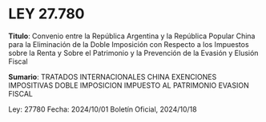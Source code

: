 <!--
document:
  metadata:
    uuid: 123456789-0abc-defg-g22-87000tcanyel
    document-content-type: legislacion
    timestamp: 1734706636345
    operation: ADD
    target-document-repository-id: infojus
    target-index-id: index
    target-document-indexing-id: legislacion
    document-recovery-strategy: abstract-legislacion
    friendly-url:
      subdomain: tratado
      description: 27780-nacional-convenio-entre-republica-argentina-republica-popular-china-para-eliminacion-doble-imposicion-respecto-impuestos-sobre-renta-sobre-patrimonio-prevencion-evasion-elusion-fiscal-lnt0007822-2024-10-01
  content:
    mecanografico: T0007822
    estado: Vigente, de alcance general
    tipo-norma:
      codigo: TRA
      texto: Tratado
    numero-norma: 27780
    fecha: 2024-10-01
    jurisdiccion:
      codigo: CAPITAL FEDERAL
      descripcion: Nacional
      capital: Capital Federal
      id-pais: 11
    standard-normativo: TRA C 027780 2024 10 01
    nombre-coloquial: LEY 27.780
    identificacion-coloquial:
      identificacion-coloquial:
      - LEY 27.780
      - BUENOS AIRES, 1 DE OCTUBRE DE 2024
    lugar-sancion: BUENOS AIRES
    titulo-norma: Convenio entre la República Argentina y la República Popular China para la Eliminación de la Doble Imposición con Respecto a los Impuestos sobre la Renta y Sobre el Patrimonio y la Prevención de la Evasión y Elusión Fiscal
    publicacion-codificada:
      publicacion-decodificada:
        organismo: Boletín Oficial
        fecha: 2024 10 18
    sancion: 'El Senado y Cámara de Diputados de la Nación Argentina reunidos en Congreso, etc. sancionan con fuerza de Ley:'
    anexos-ley:
      anexo-ley: A CONVENIOS
    analista: Rocca, Adriana
    responsable: Rocca, Adriana
    uid-alta: ABM
    uid-mod: ABM
    fecha-alta: 2024-12-20
    fecha-mod: 2024-12-20
    timestamp: 2024-12-20T11:50:17
    timestamp-alta: 2024-12-20T11:50:17
    timestamp-m: 2024-12-20T11:50:17
    sumario:
      sumario: '[[p]]TRATADOS INTERNACIONALES CHINA EXENCIONES IMPOSITIVAS DOBLE IMPOSICION IMPUESTO AL PATRIMONIO EVASION FISCAL[[/p]]'
    descriptores:
      descriptor:
      - elegido:
          termino: tratados internacionales
        preferido:
          termino: Derecho internacional/derecho internacional público/derecho de los tratados/tratados internacionales
        sinonimos:
          termino:
          - convenios internacionales
          - convenciones internacionales
      - elegido:
          termino: CHINA
        preferido:
          termino: CHINA
        sinonimos: 
      - elegido:
          termino: exenciones impositivas
        preferido:
          termino: Derecho tributario y aduanero/derecho tributario/beneficios tributarios/exenciones impositivas
        sinonimos:
          termino:
          - franquicias tributarias
          - exenciones tributarias
          - derecho fiscal
          - exención de pago del impuesto
          - beneficios impositivos
          - derecho público fiscal
          - beneficios arancelarios
          - exenciones de tasas
      - elegido:
          termino: doble imposición
        preferido:
          termino: Derecho tributario y aduanero/derecho tributario/facultades tributarias/doble imposición
        sinonimos:
          termino:
          - derecho fiscal
          - potestad tributaria
          - poder tributario
          - facultades impositivas
          - derecho público fiscal
      - elegido:
          termino: impuesto al patrimonio
        preferido:
          termino: Derecho tributario y aduanero/derecho tributario/tributos/impuestos/impuesto sobre el patrimonio neto
        sinonimos:
          termino:
          - gravámenes
          - derecho fiscal
          - derecho público fiscal
          - impuesto al patrimonio
      - elegido:
          termino: evasión fiscal
        preferido:
          termino: Derecho penal/régimen penal tributario/delitos tributarios/evasión fiscal
        sinonimos:
          termino:
          - ilícitos tributarios
          - régimen penal tributario y previsional
          - evasión impositiva
          - régimen penal tributario y de los recursos de la seguridad social
          - evasión tributaria
      suggest:
        termino:
        - ilícitos tributarios (delitos tributarios)
        - derecho público fiscal (derecho tributario)
        - Derecho internacional
        - evasión fiscal
        - beneficios tributarios
        - derecho de los tratados
        - beneficios arancelarios (beneficios tributarios)
        - Derecho tributario y aduanero
        - delitos tributarios
        - potestad tributaria (facultades tributarias)
        - exención de pago del impuesto (exenciones impositivas)
        - tributos
        - impuesto al patrimonio (impuesto sobre el patrimonio neto)
        - convenios internacionales (tratados internacionales)
        - CHINA
        - impuesto sobre el patrimonio neto
        - derecho tributario
        - Derecho penal
        - franquicias tributarias (exenciones impositivas)
        - derecho fiscal (derecho tributario)
        - facultades impositivas (facultades tributarias)
        - régimen penal tributario
        - doble imposición
        - régimen penal tributario y de los recursos de la seguridad social (régimen penal tributario)
        - gravámenes (tributos)
        - exenciones de tasas (exenciones impositivas)
        - convenciones internacionales (tratados internacionales)
        - exenciones impositivas
        - beneficios impositivos (beneficios tributarios)
        - régimen penal tributario y previsional (régimen penal tributario)
        - impuestos
        - evasión tributaria (evasión fiscal)
        - derecho internacional público
        - evasión impositiva (evasión fiscal)
        - exenciones tributarias (exenciones impositivas)
        - tratados internacionales
        - facultades tributarias
        - poder tributario (facultades tributarias)
    generalidades:
      observaciones-generales: '[[p]]CANTIDAD DE ARTICULOS QUE COMPONEN LA NORMA: 2.[[/p]][[p]]OBSERVACION: FECHA DE ENTRADA EN VIGOR DEL CONVENIO EL 26/11/2024 PUBLICADO EN EL BOLETIN OFICIAL DEL 19/12/2024 CONFORME LEY 24.080.[[/p]]'
    articulo:
    - numero-articulo: 1
      texto: '[[p]]Artículo 1º- Apruébase el CONVENIO ENTRE LA REPÚBLICA ARGENTINA Y LA REPÚBLICA POPULAR CHINA PARA LA ELIMINACIÓN DE LA DOBLE IMPOSICIÓN CON RESPECTO A LOS IMPUESTOS SOBRE LA RENTA Y SOBRE EL PATRIMONIO Y LA PREVENCIÓN DE LA EVASIÓN Y ELUSIÓN FISCAL y su PROTOCOLO; suscriptos en la CIUDAD AUTÓNOMA DE BUENOS AIRES el 2 de diciembre de 2018, que constan de TREINTA (30) artículos y ONCE (11) cláusulas, respectivamente, los que como ANEXO, en idiomas español e inglés, forman parte de la presente ley.[[/p]]'
    - numero-articulo: 2
      texto: '[[p]]Artículo 2º- Comuníquese al Poder Ejecutivo nacional.[[/p]]'
    firmantes:
      firmantes: VILLARRUEL-MENEM-Giustinian-Pagán
    anexo:
      anexo: A
      titulo-anexo: Convenio entre la República Argentina y la República Popular China para la Eliminación de la Doble Imposición con Respecto a los Impuestos sobre la Renta y Sobre el Patrimonio y la Prevención de la Evasión y Elusión Fiscal
      observaciones-generales: '[[p]]CANTIDAD DE ARTICULOS QUE COMPONEN EL ANEXO: 0.[[/p]]'
      texto: '[[p]][[a uuid:jklmnopr-stuv-wley-nact-0007822f1pdf name:T0007822F1.PDF]]CONVENIO[[/a uuid:jklmnopr-stuv-wley-nact-0007822f1pdf name:T0007822F1.PDF]][[/p]]'
    id-infojus: LNT0007822
    fecha-umod: 20241220115716
-->

# LEY 27.780

**Titulo**: Convenio entre la República Argentina y la República Popular China para la Eliminación de la Doble Imposición con Respecto a los Impuestos sobre la Renta y Sobre el Patrimonio y la Prevención de la Evasión y Elusión Fiscal

**Sumario**: TRATADOS INTERNACIONALES CHINA EXENCIONES IMPOSITIVAS DOBLE IMPOSICION IMPUESTO AL PATRIMONIO EVASION FISCAL

Ley: 27780
Fecha: 2024/10/01
Boletín Oficial, 2024/10/18
